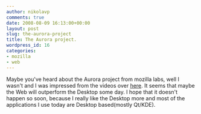 ```yaml
---
author: nikolavp
comments: true
date: 2008-08-09 16:13:00+00:00
layout: post
slug: the-aurora-project
title: The Aurora project.
wordpress_id: 16
categories:
- mozilla
- web
---
```


Maybe you've heard about the Aurora project from mozilla labs, well I wasn't and I was impressed from the videos over [here](http://www.jroller.com/desmax/entry/mozilla_aurora). It seems that maybe the Web will outperform the Desktop some day. I hope that it doesn't happen so soon, because I really like the Desktop more and most of the applications I use today are Desktop based(mostly Qt/KDE).

